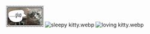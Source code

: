 ![tumblr_e324f48e407d0fd54656cd36198f7ead_0455504c_100.png](tumblr_e324f48e407d0fd54656cd36198f7ead_0455504c_100.png)
![sleepy kitty.webp](https://raw.githubusercontent.com/WAMHI/WAMHI/refs/heads/main/sleepy%20kitty.webp)
![loving kitty.webp](https://raw.githubusercontent.com/WAMHI/WAMHI/refs/heads/main/cats%20loving.webp)
